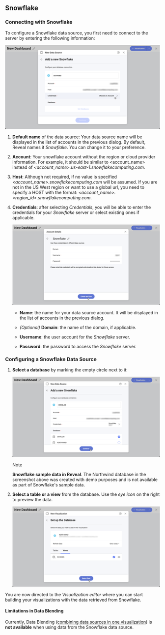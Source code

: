## Snowflake

### Connecting with Snowflake

To configure a Snowflake data source, you first need to connect to the server by entering the following information:

<img src="images/enter-snowflake-server-details.png" alt="Configure Snowflake Server details" class="responsive-img"/>

1.  **Default name** of the data source: Your data source name will be displayed in the list of accounts in the previous dialog. By default, Reveal names it *Snowflake*. You can change it to your preference.

2.  **Account**: Your snowflake account without the region or cloud provider information. For example, it should be similar to \<account_name\> instead of _\<account_name\>.us-east-1.snowflakecomputing.com_.

3.  **Host**: Although not required, if no value is specified _\<account_name\>.snowflakecomputing.com_ will be assumed. If you are not in the US West region or want to use a global url, you need to specify a HOST with the format:  _\<account_name\>.\<region_id\>.snowflakecomputing.com_.

4.  **Credentials**: after selecting *Credentials*, you will be able to
    enter the credentials for your *Snowflake* server or select existing
    ones if applicable.

    <img src="images/enter-snowflake-credentials.png" alt="Configure Snowflake Credentials" class="responsive-img"/>

    - **Name**: the name for your data source account. It will be
        displayed in the list of accounts in the previous dialog.

    - *(Optional)* **Domain**: the name of the domain, if applicable.

    - **Username**: the user account for the *Snowflake* server.

    - **Password**: the password to access the *Snowflake* server.

### Configuring a Snowflake Data Source

1.  **Select a database** by marking the empty circle next to it:

    <img src="images/select-database-snowflake.png" alt="Select a database dialog" class="responsive-img"/>

    >[!NOTE]    
    **Snowflake sample data in Reveal**.
    The Northwind database in the screenshot above was created with demo purposes and is not available as part of Snowflake's sample data.


3.  **Select a table or a view** from the database. Use the *eye icon* on the right to preview the data.

    <img src="images/select-tableview-snowflake.png" alt="Select a table or view dialog" class="responsive-img"/>

You are now directed to the *Visualization editor* where you can start building your visualizations with the data retrieved from Snowflake.

#### Limitations in Data Blending

Currently, Data Blending ([combining data sources in one visualization](~/en/datasources/data-blending.md)) is **not available** when using data from the Snowflake data source.
